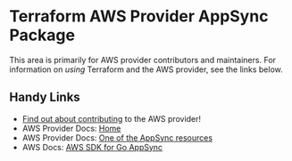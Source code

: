 # Terraform AWS Provider AppSync Package

This area is primarily for AWS provider contributors and maintainers. For information on _using_ Terraform and the AWS provider, see the links below.


## Handy Links
* [Find out about contributing](../../../docs/contributing) to the AWS provider!
* AWS Provider Docs: [Home](https://registry.terraform.io/providers/hashicorp/aws/latest/docs)
* AWS Provider Docs: [One of the AppSync resources](https://registry.terraform.io/providers/hashicorp/aws/latest/docs/resources/appsync_api_key)
* AWS Docs: [AWS SDK for Go AppSync](https://docs.aws.amazon.com/sdk-for-go/api/service/appsync/)
